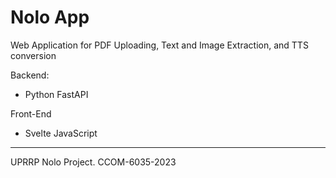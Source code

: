 # Nolo App

Web Application for PDF Uploading, Text and Image Extraction, and TTS conversion

Backend:

- Python FastAPI

Front-End

- Svelte JavaScript

---

UPRRP Nolo Project. CCOM-6035-2023
